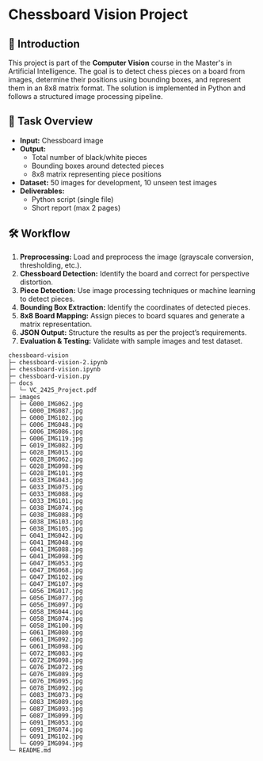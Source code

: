 # Chessboard Vision Project  

## 📌 Introduction  
This project is part of the **Computer Vision** course in the Master's in Artificial Intelligence. The goal is to detect chess pieces on a board from images, determine their positions using bounding boxes, and represent them in an 8x8 matrix format. The solution is implemented in Python and follows a structured image processing pipeline.

## 🎯 Task Overview  
- **Input:** Chessboard image  
- **Output:**  
  - Total number of black/white pieces  
  - Bounding boxes around detected pieces  
  - 8x8 matrix representing piece positions  
- **Dataset:** 50 images for development, 10 unseen test images  
- **Deliverables:**  
  - Python script (single file)  
  - Short report (max 2 pages)  

## 🛠️ Workflow  
1. **Preprocessing:** Load and preprocess the image (grayscale conversion, thresholding, etc.).  
2. **Chessboard Detection:** Identify the board and correct for perspective distortion.  
3. **Piece Detection:** Use image processing techniques or machine learning to detect pieces.  
4. **Bounding Box Extraction:** Identify the coordinates of detected pieces.  
5. **8x8 Board Mapping:** Assign pieces to board squares and generate a matrix representation.  
6. **JSON Output:** Structure the results as per the project’s requirements.  
7. **Evaluation & Testing:** Validate with sample images and test dataset.

```
chessboard-vision
├─ chessboard-vision-2.ipynb
├─ chessboard-vision.ipynb
├─ chessboard-vision.py
├─ docs
│  └─ VC_2425_Project.pdf
├─ images
│  ├─ G000_IMG062.jpg
│  ├─ G000_IMG087.jpg
│  ├─ G000_IMG102.jpg
│  ├─ G006_IMG048.jpg
│  ├─ G006_IMG086.jpg
│  ├─ G006_IMG119.jpg
│  ├─ G019_IMG082.jpg
│  ├─ G028_IMG015.jpg
│  ├─ G028_IMG062.jpg
│  ├─ G028_IMG098.jpg
│  ├─ G028_IMG101.jpg
│  ├─ G033_IMG043.jpg
│  ├─ G033_IMG075.jpg
│  ├─ G033_IMG088.jpg
│  ├─ G033_IMG101.jpg
│  ├─ G038_IMG074.jpg
│  ├─ G038_IMG088.jpg
│  ├─ G038_IMG103.jpg
│  ├─ G038_IMG105.jpg
│  ├─ G041_IMG042.jpg
│  ├─ G041_IMG048.jpg
│  ├─ G041_IMG088.jpg
│  ├─ G041_IMG098.jpg
│  ├─ G047_IMG053.jpg
│  ├─ G047_IMG068.jpg
│  ├─ G047_IMG102.jpg
│  ├─ G047_IMG107.jpg
│  ├─ G056_IMG017.jpg
│  ├─ G056_IMG077.jpg
│  ├─ G056_IMG097.jpg
│  ├─ G058_IMG044.jpg
│  ├─ G058_IMG074.jpg
│  ├─ G058_IMG100.jpg
│  ├─ G061_IMG080.jpg
│  ├─ G061_IMG092.jpg
│  ├─ G061_IMG098.jpg
│  ├─ G072_IMG083.jpg
│  ├─ G072_IMG098.jpg
│  ├─ G076_IMG072.jpg
│  ├─ G076_IMG089.jpg
│  ├─ G076_IMG095.jpg
│  ├─ G078_IMG092.jpg
│  ├─ G083_IMG073.jpg
│  ├─ G083_IMG089.jpg
│  ├─ G087_IMG093.jpg
│  ├─ G087_IMG099.jpg
│  ├─ G091_IMG053.jpg
│  ├─ G091_IMG074.jpg
│  ├─ G091_IMG102.jpg
│  └─ G099_IMG094.jpg
└─ README.md

```